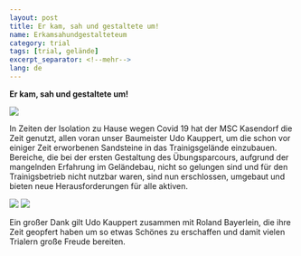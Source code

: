 ```yaml
---
layout: post
title: Er kam, sah und gestaltete um!
name: Erkamsahundgestalteteum
category: trial
tags: [trial, gelände]
excerpt_separator: <!--mehr-->
lang: de
---
```


**Er kam, sah und gestaltete um!**

<!--mehr-->

![](https://raw.githubusercontent.com/msc-kasendorf/docker/master/20200406_Umbau1.JPG)

In Zeiten der Isolation zu Hause wegen Covid 19 hat der MSC Kasendorf die Zeit genutzt, 
allen voran unser Baumeister Udo Kauppert, um die schon vor einiger Zeit erworbenen Sandsteine in das Trainigsgelände einzubauen. 
Bereiche, die bei der ersten Gestaltung des Übungsparcours, aufgrund der mangelnden Erfahrung im Geländebau, 
nicht so gelungen sind und für den Trainigsbetrieb nicht nutzbar waren, 
sind nun erschlossen, umgebaut und bieten neue Herausforderungen für alle aktiven.

![](https://raw.githubusercontent.com/msc-kasendorf/docker/master/20200406_Umbau2.JPG)
![](https://raw.githubusercontent.com/msc-kasendorf/docker/master/20200406_Umbau3.JPG)

Ein großer Dank gilt Udo Kauppert zusammen mit Roland Bayerlein, 
die ihre Zeit geopfert haben um so etwas Schönes zu erschaffen und damit vielen Trialern große Freude bereiten.
